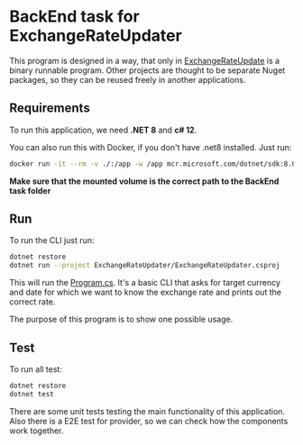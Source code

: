 # BackEnd task for ExchangeRateUpdater

This program is designed in a way, that only in [ExchangeRateUpdate](ExchangeRateUpdater/ExchangeRateUpdater.csproj) is
a binary runnable program. Other projects are thought to be separate Nuget packages, so they can be reused freely in 
another applications.

## Requirements

To run this application, we need **.NET 8** and **c# 12**.

You can also run this with Docker, if you don't have .net8 installed. Just run:

```bash
docker run -it --rm -v ./:/app -w /app mcr.microsoft.com/dotnet/sdk:8.0 /bin/bash
```
**Make sure that the mounted volume is the correct path to the BackEnd task folder**

## Run

To run the CLI just run:

```bash
dotnet restore
dotnet run --project ExchangeRateUpdater/ExchangeRateUpdater.csproj
```

This will run the [Program.cs](ExchangeRateUpdater/Program.cs). It's a basic CLI that asks for target currency and date
for which we want to know the exchange rate and prints out the correct rate.

The purpose of this program is to show one possible usage.

## Test

To run all test:

```bash
dotnet restore
dotnet test
```

There are some unit tests testing the main functionality of this application.
Also there is a E2E test for provider, so we can check how the components work together.